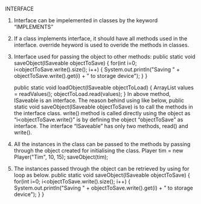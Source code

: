 INTERFACE
1)	Interface can be impelemented in classes by the keyword “IMPLEMENTS”
2)	If a class implements interface, it should have all methods used in the interface. override heyword is used to overide the methods in classes.
3)	Interface used for passing the object to other methods:
    public static void saveObject(ISaveable objectToSave) {
        for(int i=0; i<objectToSave.write().size(); i++) {
            System.out.println("Saving " + objectToSave.write().get(i) + " to storage device");
        }
    }

    public static void loadObject(ISaveable objectToLoad) {
        ArrayList<String> values = readValues();
        objectToLoad.read(values);
    }
In above method, ISaveable is an interface. The reason behind using like below,
public static void saveObject(ISaveable objectToSave)
is to call the methods in the interface class. write() method is called directly using the object as “i<objectToSave.write()” is by defining the object “objectToSave” as interface. The interface “ISaveable” has only two methods, read() and write().
4)	All the instances in the class can be passed to the methods by passing through the object created for initialising the class.
Player tim = new Player("Tim", 10, 15);
saveObject(tim);
5)	The instances passed through the object can be retrieved by using for loop as below.
public static void saveObject(ISaveable objectToSave) {
        for(int i=0; i<objectToSave.write().size(); i++) {
            System.out.println("Saving " + objectToSave.write().get(i) + " to storage device");
        }
    }

